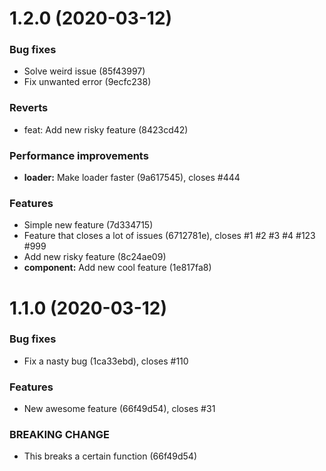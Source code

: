 # 1.2.0 (2020-03-12)

### Bug fixes

* Solve weird issue (85f43997)
* Fix unwanted error (9ecfc238)

### Reverts

* feat: Add new risky feature (8423cd42)

### Performance improvements

* **loader:** Make loader faster (9a617545), closes #444

### Features

* Simple new feature (7d334715)
* Feature that closes a lot of issues (6712781e), closes #1 #2 #3 #4 #123 #999
* Add new risky feature (8c24ae09)
* **component:** Add new cool feature (1e817fa8)


# 1.1.0 (2020-03-12)

### Bug fixes

* Fix a nasty bug (1ca33ebd), closes #110

### Features

* New awesome feature (66f49d54), closes #31

### BREAKING CHANGE

* This breaks a certain function (66f49d54)


